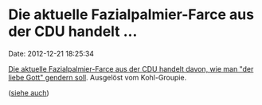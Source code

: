 Die aktuelle Fazialpalmier-Farce aus der CDU handelt \...
=========================================================

Date: 2012-12-21 18:25:34

[Die aktuelle Fazialpalmier-Farce aus der CDU handelt davon, wie man
\"der liebe Gott\" gendern
soll](http://www.stern.de/politik/deutschland/kristina-schroeder-interview-union-streitet-ueber-das-liebe-gott-1945377.html).
Ausgelöst vom Kohl-Groupie.

([siehe auch](https://www.youtube.com/watch?v=gPOfurmrjxo))

